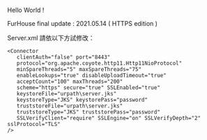 Hello World !





FurHouse final update : 2021.05.14 ( HTTPS edition )



Server.xml 請依以下方試修改：

```
<Connector 
   clientAuth="false" port="8443" 
   protocol="org.apache.coyote.http11.Http11NioProtocol"
   minSpareThreads="5" maxSpareThreads="75"
   enableLookups="true" disableUploadTimeout="true"
   acceptCount="100" maxThreads="200"
   scheme="https" secure="true" SSLEnabled="true"
   keystoreFile="urpath\server.jks"
   keystoreType="JKS" keystorePass="password"
   truststoreFile="urpath\server.jks"
   truststoreType="JKS" truststorePass="password"
   SSLVerifyClient="require" SSLEngine="on" SSLVerifyDepth="2" sslProtocol="TLS" 
/>
```

